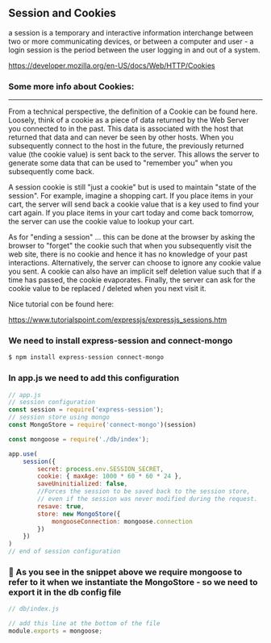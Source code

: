 ## Session and Cookies
 a session is a temporary and interactive information interchange between two or more communicating devices, or between a computer and user - a login session is the period between the user logging in and
 out of a system.

https://developer.mozilla.org/en-US/docs/Web/HTTP/Cookies

### Some more info about Cookies: 
**************************************************
From a technical perspective, the definition of a Cookie can be found here. Loosely, think of a cookie as a piece of data returned by the Web Server you connected to in the past. This data is associated with the host that returned that data and can never be seen by other hosts. When you subsequently connect to the host in the future, the previously returned value (the cookie value) is sent back to the server. This allows the server to generate some data that can be used to "remember you" when you subsequently come back.

A session cookie is still "just a cookie" but is used to maintain "state of the session". For example, imagine a shopping cart. If you place items in your cart, the server will send back a cookie value that is a key used to find your cart again. If you place items in your cart today and come back tomorrow, the server can use the cookie value to lookup your cart.

As for "ending a session" ... this can be done at the browser by asking the browser to "forget" the cookie such that when you subsequently visit the web site, there is no cookie and hence it has no knowledge of your past interactions. Alternatively, the server can choose to ignore any cookie value you sent. A cookie can also have an implicit self deletion value such that if a time has passed, the cookie evaporates. Finally, the server can ask for the cookie value to be replaced / deleted when you next visit it.

Nice tutorial con be found here:

https://www.tutorialspoint.com/expressjs/expressjs_sessions.htm


### We need to install express-session and connect-mongo

```bash
$ npm install express-session connect-mongo
```

### In app.js we need to add this configuration

```js
// app.js
// session configuration
const session = require('express-session');
// session store using mongo
const MongoStore = require('connect-mongo')(session)

const mongoose = require('./db/index');

app.use(
    session({
        secret: process.env.SESSION_SECRET,
        cookie: { maxAge: 1000 * 60 * 60 * 24 },
        saveUninitialized: false,
        //Forces the session to be saved back to the session store, 
        // even if the session was never modified during the request.
        resave: true,
        store: new MongoStore({
            mongooseConnection: mongoose.connection
        })
    })
)
// end of session configuration
```

### 🚨 As you see in the snippet above we require mongoose to refer to it when we instantiate the MongoStore - so we need to export it in the db config file

```js
// db/index.js

// add this line at the bottom of the file
module.exports = mongoose;
```